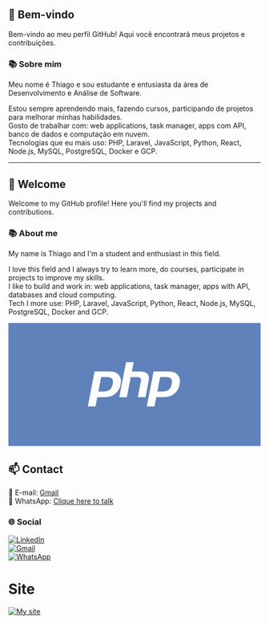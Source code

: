 ## 👋 Bem-vindo

Bem-vindo ao meu perfil GitHub! Aqui você encontrará meus projetos e contribuições.  

### 📚 Sobre mim

Meu nome é Thiago e sou estudante e entusiasta da área de Desenvolvimento e Análise de Software.  

Estou sempre aprendendo mais, fazendo cursos, participando de projetos para melhorar minhas habilidades.  
Gosto de trabalhar com: web applications, task manager, apps com API, banco de dados e computação em nuvem.  
Tecnologias que eu mais uso: PHP, Laravel, JavaScript, Python, React, Node.js, MySQL, PostgreSQL, Docker e GCP.  

---

## 👋 Welcome

Welcome to my GitHub profile! Here you'll find my projects and contributions.  

### 📚 About me

My name is Thiago and I'm a student and enthusiast in this field.  

I love this field and I always try to learn more, do courses, participate in projects to improve my skills.  
I like to build and work in: web applications, task manager, apps with API, databases and cloud computing.  
Tech I more use: PHP, Laravel, JavaScript, Python, React, Node.js, MySQL, PostgreSQL, Docker and GCP.  

<p align="center">
  <img src="assets/php.png" alt="Screenshot" width="600"/>
</p>

## 📫 Contact

📧 E-mail: [Gmail](mailto:seuemail@exemplo.com)  
📱 WhatsApp: [Clique here to talk](https://wa.me/5521987654321)  

### 🌐 Social

[![LinkedIn](https://img.shields.io/badge/LinkedIn-0077B5?style=for-the-badge&logo=linkedin&logoColor=white)](https://linkedin.com/in/thiago-de-carvalho-02b925271)  
[![Gmail](https://img.shields.io/badge/Gmail-D14836?style=for-the-badge&logo=gmail&logoColor=white)](mailto:tcarva94@gmail.com)   
[![WhatsApp](https://img.shields.io/badge/WhatsApp-25D366?style=for-the-badge&logo=whatsapp&logoColor=white)](https://wa.me/5521972974602)  

# Site

[![My site](https://img.shields.io/badge/Currículo-4285F4?style=for-the-badge&logo=googledrive&logoColor=white)](https://dbjdp8dfutn6v.cloudfront.net)  
